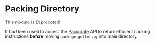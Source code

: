 # Packing Directory

This module is Deprecated!

It _had_ been used to access the [Paccurate](https://paccurate.io/) API to return efficient packing instructions **before** moving `package_getter.py` into main directory.
